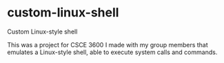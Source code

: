 # custom-linux-shell
Custom Linux-style shell

This was a project for CSCE 3600 I made with my group members that emulates a Linux-style shell, able to execute system calls and commands.

